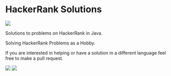 # HackerRank Solutions

<a href="https://www.hackerrank.com/nitinkaveriappa"><img src="https://hrcdn.net/hackerrank/assets/brand/wordmark_sm-18235847eda14ef53e4035505831eeb7.png" ></a>

Solutions to problems on HackerRank in Java.

Solving HackerRank Problems as a Hobby.

If you are interested in helping or have a solution in a different language feel free to make a pull request.

<img src="https://img.shields.io/badge/Problems%20Solved-146-brightgreen.svg">
<img src="https://img.shields.io/badge/Language-Java-orange.svg">
